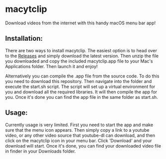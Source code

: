 # macytclip
Download videos from the internet with this handy macOS menu bar app!

## Installation:
There are two ways to install macytclip. The easiest option is to head over to the [Releases](https://github.com/MasterMax13124/macytclip/releases) and simply download the latest version. Then unzip the file you downloaded and copy the included macytclip.app file to your Mac's Applications folder. Then launch it and enjoy!

Alternatively you can compile the .app file from the source code. To do this you need to download this repository. Then navigate into the folder and execute the start.sh script. The script will set up a virtual environment for you and download all the required libraries. It will then compile the app for you. Once it's done you can find the app file in the same folder as start.sh.

## Usage:

Currently usage is very limited. First you need to start the app and make sure that the menu icon appears. Then simply copy a link to a youtube video, or any other video source that youtube-dl can download, and then click on the macytclip icon in your menu bar. Click 'Download' and your download will start. Once it's done, you can find your downloaded video file in finder in your Downloads folder.
